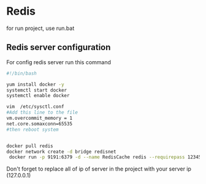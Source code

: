 # Redis

for run project, use run.bat

## Redis server configuration

For config redis server run this command

```bash
#!/bin/bash

yum install docker -y
systemctl start docker
systemctl enable docker

vim  /etc/sysctl.conf 
#Add this line to the file
vm.overcommit_memory = 1
net.core.somaxconn=65535
#then reboot system


docker pull redis
docker network create -d bridge redisnet
 docker run -p 9191:6379 -d --name RedisCache redis --requirepass 123456
```

Don't forget to replace all of ip of server in the project with your server ip (127.0.0.1)
